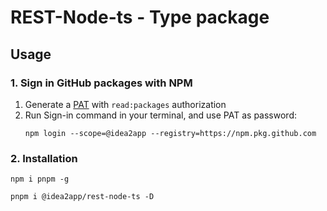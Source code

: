 # REST-Node-ts - Type package

## Usage

### 1. Sign in GitHub packages with NPM

1. Generate a [PAT][1] with `read:packages` authorization
2. Run Sign-in command in your terminal, and use PAT as password:
    ```shell
    npm login --scope=@idea2app --registry=https://npm.pkg.github.com
    ```

### 2. Installation

```shell
npm i pnpm -g

pnpm i @idea2app/rest-node-ts -D
```

[1]: https://github.com/settings/tokens
